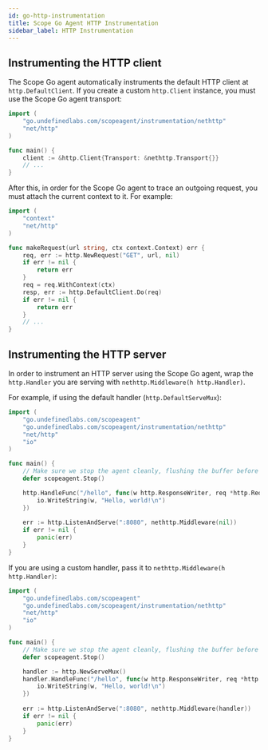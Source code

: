 ```yaml
---
id: go-http-instrumentation
title: Scope Go Agent HTTP Instrumentation
sidebar_label: HTTP Instrumentation
---
```



## Instrumenting the HTTP client

The Scope Go agent automatically instruments the default HTTP client at `http.DefaultClient`. If you create a custom
`http.Client` instance, you must use the Scope Go agent transport:

```go
import (
    "go.undefinedlabs.com/scopeagent/instrumentation/nethttp"
    "net/http"
)

func main() {
    client := &http.Client{Transport: &nethttp.Transport{}}
    // ...
}
```

After this, in order for the Scope Go agent to trace an outgoing request, you must attach the current context to it. 
For example:

```go
import (
    "context"
    "net/http"
)

func makeRequest(url string, ctx context.Context) err {
    req, err := http.NewRequest("GET", url, nil)
    if err != nil {
        return err
    }
    req = req.WithContext(ctx)
    resp, err := http.DefaultClient.Do(req)
    if err != nil {
        return err
    }
    // ...
}
```


## Instrumenting the HTTP server

In order to instrument an HTTP server using the Scope Go agent, wrap the `http.Handler` you are serving with `nethttp.Middleware(h http.Handler)`.

For example, if using the default handler (`http.DefaultServeMux`):

```go
import (
    "go.undefinedlabs.com/scopeagent"
    "go.undefinedlabs.com/scopeagent/instrumentation/nethttp"
    "net/http"
    "io"
)

func main() {
    // Make sure we stop the agent cleanly, flushing the buffer before exiting
    defer scopeagent.Stop()

    http.HandleFunc("/hello", func(w http.ResponseWriter, req *http.Request) {
        io.WriteString(w, "Hello, world!\n")
    })
    
    err := http.ListenAndServe(":8080", nethttp.Middleware(nil))
    if err != nil {
        panic(err)
    }
}
```


If you are using a custom handler, pass it to `nethttp.Middleware(h http.Handler)`:

```go
import (
    "go.undefinedlabs.com/scopeagent"
    "go.undefinedlabs.com/scopeagent/instrumentation/nethttp"
    "net/http"
    "io"
)

func main() {
    // Make sure we stop the agent cleanly, flushing the buffer before exiting
    defer scopeagent.Stop()

    handler := http.NewServeMux()
    handler.HandleFunc("/hello", func(w http.ResponseWriter, req *http.Request) {
        io.WriteString(w, "Hello, world!\n")
    })
    
    err := http.ListenAndServe(":8080", nethttp.Middleware(handler))
    if err != nil {
        panic(err)
    }
}
```
